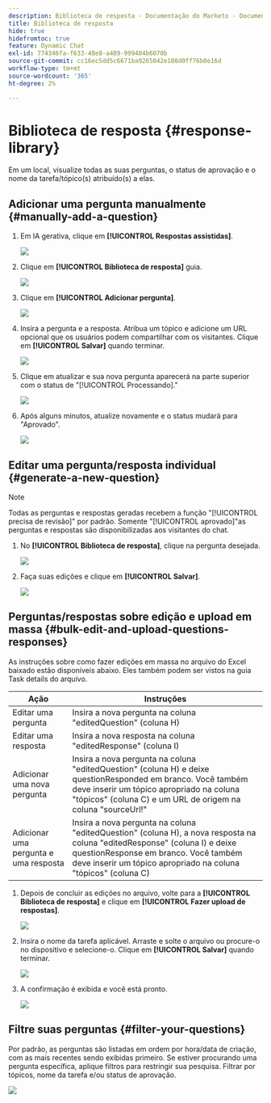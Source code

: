 ```yaml
---
description: Biblioteca de resposta - Documentação do Marketo - Documentação do produto
title: Biblioteca de resposta
hide: true
hidefromtoc: true
feature: Dynamic Chat
exl-id: 774346fa-f633-48e8-a489-999404b6070b
source-git-commit: cc16ec5dd5c6671ba9265042e108d0ff76b0e16d
workflow-type: tm+mt
source-wordcount: '365'
ht-degree: 2%

---
```


# Biblioteca de resposta {#response-library}

Em um local, visualize todas as suas perguntas, o status de aprovação e o nome da tarefa/tópico(s) atribuído(s) a elas.

## Adicionar uma pergunta manualmente {#manually-add-a-question}

1. Em IA gerativa, clique em **[!UICONTROL Respostas assistidas]**.

   ![](assets/response-library-1.png)

1. Clique em **[!UICONTROL Biblioteca de resposta]** guia.

   ![](assets/response-library-2.png)

1. Clique em **[!UICONTROL Adicionar pergunta]**.

   ![](assets/response-library-3.png)

1. Insira a pergunta e a resposta. Atribua um tópico e adicione um URL opcional que os usuários podem compartilhar com os visitantes. Clique em **[!UICONTROL Salvar]** quando terminar.

   ![](assets/response-library-4.png)

1. Clique em atualizar e sua nova pergunta aparecerá na parte superior com o status de &quot;[!UICONTROL Processando].&quot;

   ![](assets/response-library-5.png)

1. Após alguns minutos, atualize novamente e o status mudará para &quot;Aprovado&quot;.

   ![](assets/response-library-6.png)

## Editar uma pergunta/resposta individual {#generate-a-new-question}

>[!NOTE]
>
>Todas as perguntas e respostas geradas recebem a função &quot;[!UICONTROL precisa de revisão]&quot; por padrão. Somente &quot;[!UICONTROL aprovado]&quot;as perguntas e respostas são disponibilizadas aos visitantes do chat.

1. No **[!UICONTROL Biblioteca de resposta]**, clique na pergunta desejada.

   ![](assets/response-library-7.png)

1. Faça suas edições e clique em **[!UICONTROL Salvar]**.

   ![](assets/response-library-8.png)

## Perguntas/respostas sobre edição e upload em massa {#bulk-edit-and-upload-questions-responses}

As instruções sobre como fazer edições em massa no arquivo do Excel baixado estão disponíveis abaixo. Eles também podem ser vistos na guia Task details do arquivo.

<table>
<thead>
  <tr>
    <th>Ação</th>
    <th>Instruções</th>
  </tr>
</thead>
<tbody>
  <tr>
    <td>Editar uma pergunta</td>
    <td>Insira a nova pergunta na coluna "editedQuestion" (coluna H)</td>
  </tr>
  <tr>
    <td>Editar uma resposta</td>
    <td>Insira a nova resposta na coluna "editedResponse" (coluna I)</td>
  </tr>
  <tr>
    <td>Adicionar uma nova pergunta</td>
    <td>Insira a nova pergunta na coluna "editedQuestion" (coluna H) e deixe questionResponded em branco. Você também deve inserir um tópico apropriado na coluna "tópicos" (coluna C) e um URL de origem na coluna "sourceUrl!"</td>
  </tr>
  <tr>
    <td>Adicionar uma pergunta e uma resposta</td>
    <td>Insira a nova pergunta na coluna "editedQuestion" (coluna H), a nova resposta na coluna "editedResponse" (coluna I) e deixe questionResponse em branco. Você também deve inserir um tópico apropriado na coluna "tópicos" (coluna C)</td>
  </tr>
</tbody>
</table>

1. Depois de concluir as edições no arquivo, volte para a **[!UICONTROL Biblioteca de resposta]** e clique em **[!UICONTROL Fazer upload de respostas]**.

   ![](assets/response-library-9.png)

1. Insira o nome da tarefa aplicável. Arraste e solte o arquivo ou procure-o no dispositivo e selecione-o. Clique em **[!UICONTROL Salvar]** quando terminar.

   ![](assets/response-library-10.png)

1. A confirmação é exibida e você está pronto.

   ![](assets/response-library-11.png)

## Filtre suas perguntas {#filter-your-questions}

Por padrão, as perguntas são listadas em ordem por hora/data de criação, com as mais recentes sendo exibidas primeiro. Se estiver procurando uma pergunta específica, aplique filtros para restringir sua pesquisa. Filtrar por tópicos, nome da tarefa e/ou status de aprovação.

![](assets/response-library-12.png)
